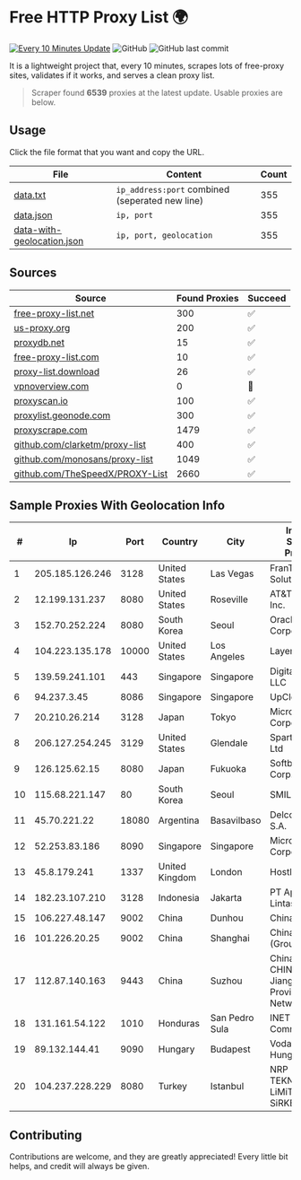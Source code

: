 
# Free HTTP Proxy List 🌍

[![Every 10 Minutes Update](https://github.com/mertguvencli/http-proxy-list/actions/workflows/main.yml/badge.svg?branch=main)](https://github.com/mertguvencli/http-proxy-list/actions/workflows/main.yml)
![GitHub](https://img.shields.io/github/license/mertguvencli/http-proxy-list)
![GitHub last commit](https://img.shields.io/github/last-commit/mertguvencli/http-proxy-list)

It is a lightweight project that, every 10 minutes, scrapes lots of free-proxy sites, validates if it works, and serves a clean proxy list.


> Scraper found **6539** proxies at the latest update. Usable proxies are below.

## Usage

Click the file format that you want and copy the URL.


|File|Content|Count|
|----|-------|-----|
|[data.txt](https://raw.githubusercontent.com/mertguvencli/http-proxy-list/main/proxy-list/data.txt)|`ip_address:port` combined (seperated new line)|355|
|[data.json](https://raw.githubusercontent.com/mertguvencli/http-proxy-list/main/proxy-list/data.json)|`ip, port`|355|
|[data-with-geolocation.json](https://raw.githubusercontent.com/mertguvencli/http-proxy-list/main/proxy-list/data-with-geolocation.json)|`ip, port, geolocation`|355|

## Sources

|Source|Found Proxies|Succeed|
|------|-------------|-------|
|[free-proxy-list.net](https://free-proxy-list.net)|300|✅|
|[us-proxy.org](https://www.us-proxy.org)|200|✅|
|[proxydb.net](http://proxydb.net)|15|✅|
|[free-proxy-list.com](https://free-proxy-list.com/?page=&port=&type%5B%5D=http&type%5B%5D=https&up_time=0&search=Search)|10|✅|
|[proxy-list.download](https://www.proxy-list.download/HTTP)|26|✅|
|[vpnoverview.com](https://vpnoverview.com/privacy/anonymous-browsing/free-proxy-servers)|0|🚫|
|[proxyscan.io](https://www.proxyscan.io)|100|✅|
|[proxylist.geonode.com](https://proxylist.geonode.com/api/proxy-list?limit=300&page=1&sort_by=lastChecked&sort_type=desc&protocols=http,https)|300|✅|
|[proxyscrape.com](https://api.proxyscrape.com/v2/?request=displayproxies&protocol=http&timeout=10000&country=all&ssl=all&anonymity=all)|1479|✅|
|[github.com/clarketm/proxy-list](https://raw.githubusercontent.com/clarketm/proxy-list/master/proxy-list-raw.txt)|400|✅|
|[github.com/monosans/proxy-list](https://raw.githubusercontent.com/monosans/proxy-list/main/proxies/http.txt)|1049|✅|
|[github.com/TheSpeedX/PROXY-List](https://raw.githubusercontent.com/TheSpeedX/PROXY-List/master/http.txt)|2660|✅|


## Sample Proxies With Geolocation Info

|#|Ip|Port|Country|City|Internet Service Provider|
|-|--|----|-------|----|-------------------------|
|1|205.185.126.246|3128|United States|Las Vegas|FranTech Solutions|
|2|12.199.131.237|8080|United States|Roseville|AT&T Services, Inc.|
|3|152.70.252.224|8080|South Korea|Seoul|Oracle Corporation|
|4|104.223.135.178|10000|United States|Los Angeles|LayerHost|
|5|139.59.241.101|443|Singapore|Singapore|DigitalOcean, LLC|
|6|94.237.3.45|8086|Singapore|Singapore|UpCloud Ltd|
|7|20.210.26.214|3128|Japan|Tokyo|Microsoft Corporation|
|8|206.127.254.245|3129|United States|Glendale|Spartan Host Ltd|
|9|126.125.62.15|8080|Japan|Fukuoka|Softbank BB Corp.|
|10|115.68.221.147|80|South Korea|Seoul|SMILESERV|
|11|45.70.221.22|18080|Argentina|Basavilbaso|Delco Imagen S.A.|
|12|52.253.83.186|8090|Singapore|Singapore|Microsoft Corporation|
|13|45.8.179.241|1337|United Kingdom|London|Hostland LLC|
|14|182.23.107.210|3128|Indonesia|Jakarta|PT Aplikanusa Lintasarta|
|15|106.227.48.147|9002|China|Dunhou|China Telecom|
|16|101.226.20.25|9002|China|Shanghai|China Telecom (Group)|
|17|112.87.140.163|9443|China|Suzhou|China Unicom CHINA169 Jiangsu Province Network|
|18|131.161.54.122|1010|Honduras|San Pedro Sula|INET Communication|
|19|89.132.144.41|9090|Hungary|Budapest|Vodafone Hungary Ltd.|
|20|104.237.228.229|8080|Turkey|Istanbul|NRP TEKNOLOJi LiMiTED SiRKETi|



## Contributing

Contributions are welcome, and they are greatly appreciated! Every
little bit helps, and credit will always be given.

